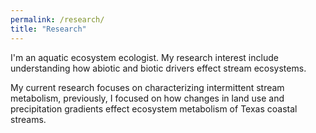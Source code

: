 ```yaml
---
permalink: /research/
title: "Research"
---
```

I'm an aquatic ecosystem ecologist. My research interest include understanding how abiotic and biotic drivers effect stream ecosystems.

My current research focuses on characterizing intermittent stream metabolism, previously, I focused on how changes in land use and precipitation gradients effect ecosystem metabolism of Texas coastal streams.
